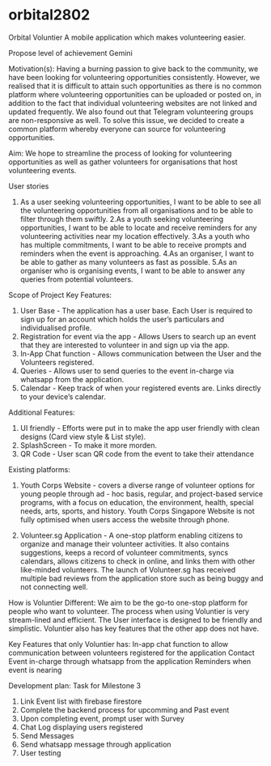 # orbital2802
Orbital
Voluntier
A mobile application which makes volunteering easier.

Propose level of achievement
Gemini

Motivation(s):
Having a burning passion to give back to the community, we have been looking for volunteering opportunities consistently. However, we realised that it is difficult to attain such opportunities as there is no common platform where volunteering opportunities can be uploaded or posted on, in addition to the fact that individual volunteering websites are not linked and updated frequently. We also found out that Telegram volunteering groups are non-responsive as well. To solve this issue, we decided to create a common platform whereby everyone can source for volunteering opportunities. 

Aim:
We hope to streamline the process of looking for volunteering opportunities as well as gather volunteers for organisations that host volunteering events. 

User stories
1. As a user seeking volunteering opportunities, I want to be able to see all the volunteering opportunities from all organisations and to be able to filter through them swiftly. 
2.As a youth seeking volunteering opportunities, I want to be able to locate and receive reminders for any volunteering activities near my location effectively. 
3.As a youth who has multiple commitments, I want to be able to receive prompts and reminders when the event is approaching. 
4.As an organiser, I want to be able to gather as many volunteers as fast as possible. 
5.As an organiser who is organising events, I want to be able to answer any queries from potential volunteers. 

Scope of Project
Key Features:
1) User Base - The application has a user base. Each User is required to sign up for an account which holds the user’s particulars and individualised profile.
2) Registration for event via the app - Allows Users to search up an event that they are interested to volunteer in and sign up via the app.
3) In-App Chat function - Allows communication between the User and the Volunteers registered.
4) Queries - Allows user to send queries to the event in-charge via whatsapp from the application.
5) Calendar - Keep track of when your registered events are. Links directly to your device’s calendar.

Additional Features:
1) UI friendly - Efforts were put in to make the app user friendly with clean designs (Card view style & List style).
2) SplashScreen - To make it more morden.
3) QR Code - User scan QR code from the event to take their attendance

Existing platforms:
1) Youth Corps Website - covers a diverse range of volunteer options for young people through ad - hoc basis, regular, and project-based service programs, with a focus on education, the environment, health, special needs, arts, sports, and history. Youth Corps Singapore Website is not fully optimised when users access the website through phone.

2) Volunteer.sg Application - A one-stop platform enabling citizens to organize and manage their volunteer activities. It also contains suggestions, keeps a record of volunteer commitments, syncs calendars, allows citizens to check in online, and links them with other like-minded volunteers. The launch of Volunteer.sg has received multiple bad reviews from the application store such as being buggy and not connecting well.

How is Voluntier Different:
We aim to be the go-to one-stop platform for people who want to volunteer. The process when using Voluntier is very stream-lined and efficient. The User interface is designed to be friendly and simplistic. Voluntier also has key features that the other app does not have.

Key Features that only Voluntier has:
In-app chat function to allow communication between volunteers registered for the application
Contact Event in-charge through whatsapp from the application
Reminders when event is nearing

Development plan:
Task for Milestone 3
1. Link Event list with firebase firestore   
2. Complete the backend process for upcomming and Past event
3. Upon completing event, prompt user with Survey
4. Chat Log displaying users registered
5. Send Messages 
6. Send whatsapp message through application
7. User testing
